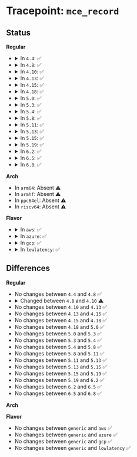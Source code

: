 # Tracepoint: <code>mce_record</code>

## Status
<b>Regular</b>
<ul>
<li>
<details>
<summary>In <code>4.4</code>: ✅</summary>

Event:

```c
struct trace_event_raw_mce_record {
    struct trace_entry ent;
    u64 mcgcap;
    u64 mcgstatus;
    u64 status;
    u64 addr;
    u64 misc;
    u64 ip;
    u64 tsc;
    u64 walltime;
    u32 cpu;
    u32 cpuid;
    u32 apicid;
    u32 socketid;
    u8 cs;
    u8 bank;
    u8 cpuvendor;
    char __data[0];
};
```
Function:

```c
void trace_event_raw_event_mce_record(void *__data, struct mce *m);
```
</details>
</li>
<li>
<details>
<summary>In <code>4.8</code>: ✅</summary>

Event:

```c
struct trace_event_raw_mce_record {
    struct trace_entry ent;
    u64 mcgcap;
    u64 mcgstatus;
    u64 status;
    u64 addr;
    u64 misc;
    u64 ip;
    u64 tsc;
    u64 walltime;
    u32 cpu;
    u32 cpuid;
    u32 apicid;
    u32 socketid;
    u8 cs;
    u8 bank;
    u8 cpuvendor;
    char __data[0];
};
```
Function:

```c
void trace_event_raw_event_mce_record(void *__data, struct mce *m);
```
</details>
</li>
<li>
<details>
<summary>In <code>4.10</code>: ✅</summary>

Event:

```c
struct trace_event_raw_mce_record {
    struct trace_entry ent;
    u64 mcgcap;
    u64 mcgstatus;
    u64 status;
    u64 addr;
    u64 misc;
    u64 synd;
    u64 ipid;
    u64 ip;
    u64 tsc;
    u64 walltime;
    u32 cpu;
    u32 cpuid;
    u32 apicid;
    u32 socketid;
    u8 cs;
    u8 bank;
    u8 cpuvendor;
    char __data[0];
};
```
Function:

```c
void trace_event_raw_event_mce_record(void *__data, struct mce *m);
```
</details>
</li>
<li>
<details>
<summary>In <code>4.13</code>: ✅</summary>

Event:

```c
struct trace_event_raw_mce_record {
    struct trace_entry ent;
    u64 mcgcap;
    u64 mcgstatus;
    u64 status;
    u64 addr;
    u64 misc;
    u64 synd;
    u64 ipid;
    u64 ip;
    u64 tsc;
    u64 walltime;
    u32 cpu;
    u32 cpuid;
    u32 apicid;
    u32 socketid;
    u8 cs;
    u8 bank;
    u8 cpuvendor;
    char __data[0];
};
```
Function:

```c
void trace_event_raw_event_mce_record(void *__data, struct mce *m);
```
</details>
</li>
<li>
<details>
<summary>In <code>4.15</code>: ✅</summary>

Event:

```c
struct trace_event_raw_mce_record {
    struct trace_entry ent;
    u64 mcgcap;
    u64 mcgstatus;
    u64 status;
    u64 addr;
    u64 misc;
    u64 synd;
    u64 ipid;
    u64 ip;
    u64 tsc;
    u64 walltime;
    u32 cpu;
    u32 cpuid;
    u32 apicid;
    u32 socketid;
    u8 cs;
    u8 bank;
    u8 cpuvendor;
    char __data[0];
};
```
Function:

```c
void trace_event_raw_event_mce_record(void *__data, struct mce *m);
```
</details>
</li>
<li>
<details>
<summary>In <code>4.18</code>: ✅</summary>

Event:

```c
struct trace_event_raw_mce_record {
    struct trace_entry ent;
    u64 mcgcap;
    u64 mcgstatus;
    u64 status;
    u64 addr;
    u64 misc;
    u64 synd;
    u64 ipid;
    u64 ip;
    u64 tsc;
    u64 walltime;
    u32 cpu;
    u32 cpuid;
    u32 apicid;
    u32 socketid;
    u8 cs;
    u8 bank;
    u8 cpuvendor;
    char __data[0];
};
```
Function:

```c
void trace_event_raw_event_mce_record(void *__data, struct mce *m);
```
</details>
</li>
<li>
<details>
<summary>In <code>5.0</code>: ✅</summary>

Event:

```c
struct trace_event_raw_mce_record {
    struct trace_entry ent;
    u64 mcgcap;
    u64 mcgstatus;
    u64 status;
    u64 addr;
    u64 misc;
    u64 synd;
    u64 ipid;
    u64 ip;
    u64 tsc;
    u64 walltime;
    u32 cpu;
    u32 cpuid;
    u32 apicid;
    u32 socketid;
    u8 cs;
    u8 bank;
    u8 cpuvendor;
    char __data[0];
};
```
Function:

```c
void trace_event_raw_event_mce_record(void *__data, struct mce *m);
```
</details>
</li>
<li>
<details>
<summary>In <code>5.3</code>: ✅</summary>

Event:

```c
struct trace_event_raw_mce_record {
    struct trace_entry ent;
    u64 mcgcap;
    u64 mcgstatus;
    u64 status;
    u64 addr;
    u64 misc;
    u64 synd;
    u64 ipid;
    u64 ip;
    u64 tsc;
    u64 walltime;
    u32 cpu;
    u32 cpuid;
    u32 apicid;
    u32 socketid;
    u8 cs;
    u8 bank;
    u8 cpuvendor;
    char __data[0];
};
```
Function:

```c
void trace_event_raw_event_mce_record(void *__data, struct mce *m);
```
</details>
</li>
<li>
<details>
<summary>In <code>5.4</code>: ✅</summary>

Event:

```c
struct trace_event_raw_mce_record {
    struct trace_entry ent;
    u64 mcgcap;
    u64 mcgstatus;
    u64 status;
    u64 addr;
    u64 misc;
    u64 synd;
    u64 ipid;
    u64 ip;
    u64 tsc;
    u64 walltime;
    u32 cpu;
    u32 cpuid;
    u32 apicid;
    u32 socketid;
    u8 cs;
    u8 bank;
    u8 cpuvendor;
    char __data[0];
};
```
Function:

```c
void trace_event_raw_event_mce_record(void *__data, struct mce *m);
```
</details>
</li>
<li>
<details>
<summary>In <code>5.8</code>: ✅</summary>

Event:

```c
struct trace_event_raw_mce_record {
    struct trace_entry ent;
    u64 mcgcap;
    u64 mcgstatus;
    u64 status;
    u64 addr;
    u64 misc;
    u64 synd;
    u64 ipid;
    u64 ip;
    u64 tsc;
    u64 walltime;
    u32 cpu;
    u32 cpuid;
    u32 apicid;
    u32 socketid;
    u8 cs;
    u8 bank;
    u8 cpuvendor;
    char __data[0];
};
```
Function:

```c
void trace_event_raw_event_mce_record(void *__data, struct mce *m);
```
</details>
</li>
<li>
<details>
<summary>In <code>5.11</code>: ✅</summary>

Event:

```c
struct trace_event_raw_mce_record {
    struct trace_entry ent;
    u64 mcgcap;
    u64 mcgstatus;
    u64 status;
    u64 addr;
    u64 misc;
    u64 synd;
    u64 ipid;
    u64 ip;
    u64 tsc;
    u64 walltime;
    u32 cpu;
    u32 cpuid;
    u32 apicid;
    u32 socketid;
    u8 cs;
    u8 bank;
    u8 cpuvendor;
    char __data[0];
};
```
Function:

```c
void trace_event_raw_event_mce_record(void *__data, struct mce *m);
```
</details>
</li>
<li>
<details>
<summary>In <code>5.13</code>: ✅</summary>

Event:

```c
struct trace_event_raw_mce_record {
    struct trace_entry ent;
    u64 mcgcap;
    u64 mcgstatus;
    u64 status;
    u64 addr;
    u64 misc;
    u64 synd;
    u64 ipid;
    u64 ip;
    u64 tsc;
    u64 walltime;
    u32 cpu;
    u32 cpuid;
    u32 apicid;
    u32 socketid;
    u8 cs;
    u8 bank;
    u8 cpuvendor;
    char __data[0];
};
```
Function:

```c
void trace_event_raw_event_mce_record(void *__data, struct mce *m);
```
</details>
</li>
<li>
<details>
<summary>In <code>5.15</code>: ✅</summary>

Event:

```c
struct trace_event_raw_mce_record {
    struct trace_entry ent;
    u64 mcgcap;
    u64 mcgstatus;
    u64 status;
    u64 addr;
    u64 misc;
    u64 synd;
    u64 ipid;
    u64 ip;
    u64 tsc;
    u64 walltime;
    u32 cpu;
    u32 cpuid;
    u32 apicid;
    u32 socketid;
    u8 cs;
    u8 bank;
    u8 cpuvendor;
    char __data[0];
};
```
Function:

```c
void trace_event_raw_event_mce_record(void *__data, struct mce *m);
```
</details>
</li>
<li>
<details>
<summary>In <code>5.19</code>: ✅</summary>

Event:

```c
struct trace_event_raw_mce_record {
    struct trace_entry ent;
    u64 mcgcap;
    u64 mcgstatus;
    u64 status;
    u64 addr;
    u64 misc;
    u64 synd;
    u64 ipid;
    u64 ip;
    u64 tsc;
    u64 walltime;
    u32 cpu;
    u32 cpuid;
    u32 apicid;
    u32 socketid;
    u8 cs;
    u8 bank;
    u8 cpuvendor;
    char __data[0];
};
```
Function:

```c
void trace_event_raw_event_mce_record(void *__data, struct mce *m);
```
</details>
</li>
<li>
<details>
<summary>In <code>6.2</code>: ✅</summary>

Event:

```c
struct trace_event_raw_mce_record {
    struct trace_entry ent;
    u64 mcgcap;
    u64 mcgstatus;
    u64 status;
    u64 addr;
    u64 misc;
    u64 synd;
    u64 ipid;
    u64 ip;
    u64 tsc;
    u64 walltime;
    u32 cpu;
    u32 cpuid;
    u32 apicid;
    u32 socketid;
    u8 cs;
    u8 bank;
    u8 cpuvendor;
    char __data[0];
};
```
Function:

```c
void trace_event_raw_event_mce_record(void *__data, struct mce *m);
```
</details>
</li>
<li>
<details>
<summary>In <code>6.5</code>: ✅</summary>

Event:

```c
struct trace_event_raw_mce_record {
    struct trace_entry ent;
    u64 mcgcap;
    u64 mcgstatus;
    u64 status;
    u64 addr;
    u64 misc;
    u64 synd;
    u64 ipid;
    u64 ip;
    u64 tsc;
    u64 walltime;
    u32 cpu;
    u32 cpuid;
    u32 apicid;
    u32 socketid;
    u8 cs;
    u8 bank;
    u8 cpuvendor;
    char __data[0];
};
```
Function:

```c
void trace_event_raw_event_mce_record(void *__data, struct mce *m);
```
</details>
</li>
<li>
<details>
<summary>In <code>6.8</code>: ✅</summary>

Event:

```c
struct trace_event_raw_mce_record {
    struct trace_entry ent;
    u64 mcgcap;
    u64 mcgstatus;
    u64 status;
    u64 addr;
    u64 misc;
    u64 synd;
    u64 ipid;
    u64 ip;
    u64 tsc;
    u64 walltime;
    u32 cpu;
    u32 cpuid;
    u32 apicid;
    u32 socketid;
    u8 cs;
    u8 bank;
    u8 cpuvendor;
    char __data[0];
};
```
Function:

```c
void trace_event_raw_event_mce_record(void *__data, struct mce *m);
```
</details>
</li>
</ul>
<b>Arch</b>
<ul>
<li>
In <code>arm64</code>: Absent ⚠️
</li>
<li>
In <code>armhf</code>: Absent ⚠️
</li>
<li>
In <code>ppc64el</code>: Absent ⚠️
</li>
<li>
In <code>riscv64</code>: Absent ⚠️
</li>
</ul>
<b>Flavor</b>
<ul>
<li>
<details>
<summary>In <code>aws</code>: ✅</summary>

Event:

```c
struct trace_event_raw_mce_record {
    struct trace_entry ent;
    u64 mcgcap;
    u64 mcgstatus;
    u64 status;
    u64 addr;
    u64 misc;
    u64 synd;
    u64 ipid;
    u64 ip;
    u64 tsc;
    u64 walltime;
    u32 cpu;
    u32 cpuid;
    u32 apicid;
    u32 socketid;
    u8 cs;
    u8 bank;
    u8 cpuvendor;
    char __data[0];
};
```
Function:

```c
void trace_event_raw_event_mce_record(void *__data, struct mce *m);
```
</details>
</li>
<li>
<details>
<summary>In <code>azure</code>: ✅</summary>

Event:

```c
struct trace_event_raw_mce_record {
    struct trace_entry ent;
    u64 mcgcap;
    u64 mcgstatus;
    u64 status;
    u64 addr;
    u64 misc;
    u64 synd;
    u64 ipid;
    u64 ip;
    u64 tsc;
    u64 walltime;
    u32 cpu;
    u32 cpuid;
    u32 apicid;
    u32 socketid;
    u8 cs;
    u8 bank;
    u8 cpuvendor;
    char __data[0];
};
```
Function:

```c
void trace_event_raw_event_mce_record(void *__data, struct mce *m);
```
</details>
</li>
<li>
<details>
<summary>In <code>gcp</code>: ✅</summary>

Event:

```c
struct trace_event_raw_mce_record {
    struct trace_entry ent;
    u64 mcgcap;
    u64 mcgstatus;
    u64 status;
    u64 addr;
    u64 misc;
    u64 synd;
    u64 ipid;
    u64 ip;
    u64 tsc;
    u64 walltime;
    u32 cpu;
    u32 cpuid;
    u32 apicid;
    u32 socketid;
    u8 cs;
    u8 bank;
    u8 cpuvendor;
    char __data[0];
};
```
Function:

```c
void trace_event_raw_event_mce_record(void *__data, struct mce *m);
```
</details>
</li>
<li>
<details>
<summary>In <code>lowlatency</code>: ✅</summary>

Event:

```c
struct trace_event_raw_mce_record {
    struct trace_entry ent;
    u64 mcgcap;
    u64 mcgstatus;
    u64 status;
    u64 addr;
    u64 misc;
    u64 synd;
    u64 ipid;
    u64 ip;
    u64 tsc;
    u64 walltime;
    u32 cpu;
    u32 cpuid;
    u32 apicid;
    u32 socketid;
    u8 cs;
    u8 bank;
    u8 cpuvendor;
    char __data[0];
};
```
Function:

```c
void trace_event_raw_event_mce_record(void *__data, struct mce *m);
```
</details>
</li>
</ul>

## Differences
<b>Regular</b>
<ul>
<li>
No changes between <code>4.4</code> and <code>4.8</code> ✅
</li>
<li>
<details>
<summary>Changed between <code>4.8</code> and <code>4.10</code> ⚠️</summary>
<ul>
<li>
<b>Event changed. </b>
</li>
<li>
<b>Field added. </b>
<code>u64 synd</code>
</li>
<li>
<b>Field added. </b>
<code>u64 ipid</code>
</li>
</ul>
</details>
</li>
<li>
No changes between <code>4.10</code> and <code>4.13</code> ✅
</li>
<li>
No changes between <code>4.13</code> and <code>4.15</code> ✅
</li>
<li>
No changes between <code>4.15</code> and <code>4.18</code> ✅
</li>
<li>
No changes between <code>4.18</code> and <code>5.0</code> ✅
</li>
<li>
No changes between <code>5.0</code> and <code>5.3</code> ✅
</li>
<li>
No changes between <code>5.3</code> and <code>5.4</code> ✅
</li>
<li>
No changes between <code>5.4</code> and <code>5.8</code> ✅
</li>
<li>
No changes between <code>5.8</code> and <code>5.11</code> ✅
</li>
<li>
No changes between <code>5.11</code> and <code>5.13</code> ✅
</li>
<li>
No changes between <code>5.13</code> and <code>5.15</code> ✅
</li>
<li>
No changes between <code>5.15</code> and <code>5.19</code> ✅
</li>
<li>
No changes between <code>5.19</code> and <code>6.2</code> ✅
</li>
<li>
No changes between <code>6.2</code> and <code>6.5</code> ✅
</li>
<li>
No changes between <code>6.5</code> and <code>6.8</code> ✅
</li>
</ul>
<b>Arch</b>
<ul>
</ul>
<b>Flavor</b>
<ul>
<li>
No changes between <code>generic</code> and <code>aws</code> ✅
</li>
<li>
No changes between <code>generic</code> and <code>azure</code> ✅
</li>
<li>
No changes between <code>generic</code> and <code>gcp</code> ✅
</li>
<li>
No changes between <code>generic</code> and <code>lowlatency</code> ✅
</li>
</ul>
